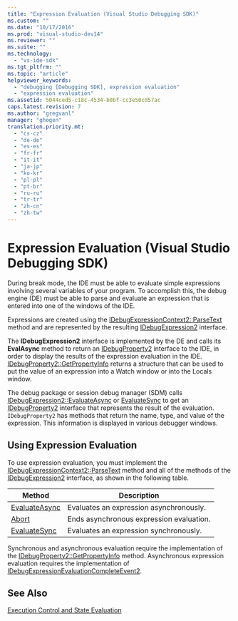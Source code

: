 ```yaml
---
title: "Expression Evaluation (Visual Studio Debugging SDK)"
ms.custom: ""
ms.date: "10/17/2016"
ms.prod: "visual-studio-dev14"
ms.reviewer: ""
ms.suite: ""
ms.technology: 
  - "vs-ide-sdk"
ms.tgt_pltfrm: ""
ms.topic: "article"
helpviewer_keywords: 
  - "debugging [Debugging SDK], expression evaluation"
  - "expression evaluation"
ms.assetid: 5044ced5-c18c-4534-b0bf-cc3e50cd57ac
caps.latest.revision: 7
ms.author: "gregvanl"
manager: "ghogen"
translation.priority.mt: 
  - "cs-cz"
  - "de-de"
  - "es-es"
  - "fr-fr"
  - "it-it"
  - "ja-jp"
  - "ko-kr"
  - "pl-pl"
  - "pt-br"
  - "ru-ru"
  - "tr-tr"
  - "zh-cn"
  - "zh-tw"
---
```

# Expression Evaluation (Visual Studio Debugging SDK)
During break mode, the IDE must be able to evaluate simple expressions involving several variables of your program. To accomplish this, the debug engine (DE) must be able to parse and evaluate an expression that is entered into one of the windows of the IDE.  
  
 Expressions are created using the [IDebugExpressionContext2::ParseText](../extensibility/idebugexpressioncontext2--parsetext.md) method and are represented by the resulting [IDebugExpression2](../extensibility/idebugexpression2.md) interface.  
  
 The **IDebugExpression2** interface is implemented by the DE and calls its **EvalAsync** method to return an [IDebugProperty2](../extensibility/idebugproperty2.md) interface to the IDE, in order to display the results of the expression evaluation in the IDE. [IDebugProperty2::GetPropertyInfo](../extensibility/idebugproperty2--getpropertyinfo.md) returns a structure that can be used to put the value of an expression into a Watch window or into the Locals window.  
  
 The debug package or session debug manager (SDM) calls [IDebugExpression2::EvaluateAsync](../extensibility/idebugexpression2--evaluateasync.md) or [EvaluateSync](../extensibility/idebugexpression2--evaluatesync.md) to get an [IDebugProperty2](../extensibility/idebugproperty2.md) interface that represents the result of the evaluation. `IDebugProperty2` has methods that return the name, type, and value of the expression. This information is displayed in various debugger windows.  
  
## Using Expression Evaluation  
 To use expression evaluation, you must implement the [IDebugExpressionContext2::ParseText](../extensibility/idebugexpressioncontext2--parsetext.md) method and all of the methods of the [IDebugExpression2](../extensibility/idebugexpression2.md) interface, as shown in the following table.  
  
|Method|Description|  
|------------|-----------------|  
|[EvaluateAsync](../extensibility/idebugexpression2--evaluateasync.md)|Evaluates an expression asynchronously.|  
|[Abort](../extensibility/idebugexpression2--abort.md)|Ends asynchronous expression evaluation.|  
|[EvaluateSync](../extensibility/idebugexpression2--evaluatesync.md)|Evaluates an expression synchronously.|  
  
 Synchronous and asynchronous evaluation require the implementation of the [IDebugProperty2::GetPropertyInfo](../extensibility/idebugproperty2--getpropertyinfo.md) method. Asynchronous expression evaluation requires the implementation of [IDebugExpressionEvaluationCompleteEvent2](../extensibility/idebugexpressionevaluationcompleteevent2.md).  
  
## See Also  
 [Execution Control and State Evaluation](../extensibility/execution-control-and-state-evaluation.md)